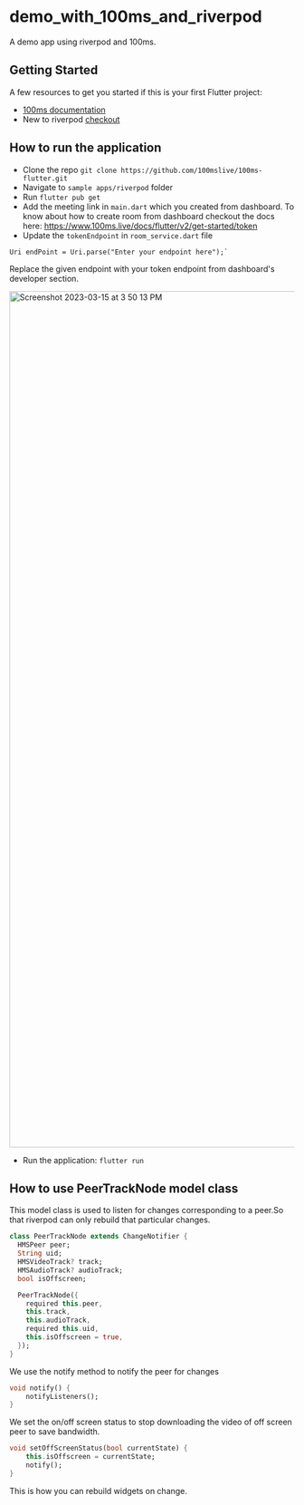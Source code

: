 # demo_with_100ms_and_riverpod

A demo app using riverpod and 100ms.

## Getting Started

A few resources to get you started if this is your first Flutter project:

- [100ms documentation](https://www.100ms.live/docs/flutter/v2/foundation/basics)
- New to riverpod [checkout](https://riverpod.dev/docs/getting_started/)

## How to run the application

- Clone the repo `git clone https://github.com/100mslive/100ms-flutter.git`
- Navigate to `sample apps/riverpod` folder
- Run `flutter pub get`
- Add the meeting link in `main.dart` which you created from dashboard. To know about how to create room from dashboard checkout the docs here: https://www.100ms.live/docs/flutter/v2/get-started/token
- Update the `tokenEndpoint` in `room_service.dart` file 

```
Uri endPoint = Uri.parse("Enter your endpoint here");`
```

Replace the given endpoint with your token endpoint from dashboard's developer section.

<img width="1512" alt="Screenshot 2023-03-15 at 3 50 13 PM" src="https://user-images.githubusercontent.com/93931528/225282064-42e26903-f81c-48db-ad13-359a47e95142.png">

- Run the application: `flutter run`


## How to use PeerTrackNode model class

This model class is used to listen for changes corresponding to a peer.So that riverpod can only rebuild that particular changes.

```dart
class PeerTrackNode extends ChangeNotifier {
  HMSPeer peer;
  String uid;
  HMSVideoTrack? track;
  HMSAudioTrack? audioTrack;
  bool isOffscreen;

  PeerTrackNode({
    required this.peer,
    this.track,
    this.audioTrack,
    required this.uid,
    this.isOffscreen = true,
  });
}
```

We use the notify method to notify the peer for changes 

```dart
void notify() {
    notifyListeners();
}
```

We set the on/off screen status to stop downloading the video of off screen peer to save bandwidth.

```dart
void setOffScreenStatus(bool currentState) {
    this.isOffscreen = currentState;
    notify();
}
```
This is how you can rebuild widgets on change.
